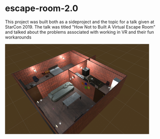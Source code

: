 # escape-room-2.0

This project was built both as a sideproject and the topic for a talk given at StarCon 2019. The talk was titled "How Not to Built A Virtual Escape Room" and talked about the problems associated with working in VR and their fun workarounds

![alt text](https://github.com/FalahShazib/escape-room-2.0/blob/master/Documentation/escaperoomoverview.PNG)
